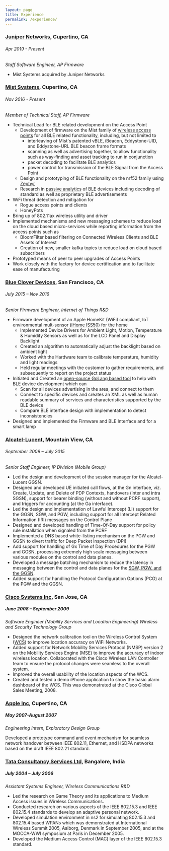 ```yaml
---
layout: page
title: Experience
permalink: /experience/
---
```

### [Juniper Networks](https://www.juniper.net), Cupertino, CA
###### Apr 2019 - Present 
_Staff Software Engineer, AP Firmware_
* Mist Systems acquired by Juniper Networks

### [Mist Systems](https://www.mist.com/), Cupertino, CA
###### Nov 2016 - Present 
_Member of Technical Staff, AP Firmware_

* Technical Lead for BLE related development on the Access Point
  * Development of firmware on the Mist family of [wireless access points](https://www.mist.com/wireless-access-points/) 
for all BLE related functionality, including, but not limited to
    * interleaving of Mist's patented vBLE, iBeacon, Eddystone-UID, and Eddystone-URL BLE beacon frame formats 
    * scanning as well as advertising together, to allow functionality such as way-finding and asset tracking 
to run in conjunction
    * packet decoding to facilitate BLE analytics
    * power control for transmission of the BLE Signal from the Access Point
  * Design and prototyping of BLE functionality on the nrf52 family using [Zephyr](https://github.com/zephyrproject-rtos/zephyr)
  * Research in [passive analytics](https://www.mist.com/bluetooth-le-privacy/) of BLE devices including decoding 
of standard as well as proprietary BLE advertisements 
* WiFi threat detection and mitigation for
  * Rogue access points and clients
  * HoneyPots
* Bring up of 802.11ax wireless utility and driver
* Implemented mechanisms and new messaging schemes to reduce load on the cloud based micro-services while reporting information from the access points such as
  * BloomFilter based filtering on Connected Wireless Clients and BLE Assets of Interest
  * Creation of new, smaller kafka topics to reduce load on cloud based subscribers
* Prototyped means of peer to peer upgrades of Access Points
* Work closely with the factory for device certification and to facilitate ease of manufacturing

### [Blue Clover Devices](https://www.bcdevices.com/), San Francisco, CA
###### July 2015 – Nov 2016    
_Senior Firmware Engineer, Internet of Things R&D_

* Firmware development of an Apple HomeKit (WiFi) compliant, IoT environmental mult-sensor ([iHome ISS50](https://www.ihomeaudio.com/iSS50/)) for the home
  * Implemented Device Drivers for Ambient Light, Motion, Temperature & Humidity Sensors as well as for the LCD Panel and Display Backlight
  * Created an algorithm to automatically adjust the backlight based on ambient light 
  * Worked with the Hardware team to calibrate temperature, humidity and light readings
  * Held regular meetings with the customer to gather requirements, and subsequently to report on the project status 
* Initiated and Created an [open-source GoLang based tool](https://github.com/gurpreetz/ble-tools) to help with BLE 
device development which can
  * Scan for all devices advertising in the area, and connect to them
  * Connect to specific devices and creates an XML as well as human readable summary of services and characteristics supported by the BLE device
  * Compare BLE interface design with implementation to detect inconsistencies
* Designed and implemented the Firmware and BLE Interface and for a smart lamp

### [Alcatel-Lucent](https://networks.nokia.com/), Mountain View, CA
###### September 2009 – July 2015                                                                           
_Senior Staff Engineer, IP Division (Mobile Group)_

* Led the design and development of the session manager for the Alcatel-Lucent GGSN. 
* Designed and developed UE initiated call flows, at the Gn interface, viz. Create, Update, and Delete of PDP Contexts, handovers (inter and intra SGSN), support for bearer binding (without and without PCRF support), and triggers for accounting (at the Ga interface).
* Led the design and implementation of Lawful Intercept (LI) support for the GGSN, SGW, and PGW, including support for all Intercept Related Information (IRI) messages on the Control Plane
* Designed and developed handling of Time-Of-Day support for policy rule installation when signaled from the PCRF
* Implemented a DNS based white-listing mechanism on the PGW and GGSN to divert traffic for Deep Packet Inspection (DPI)
* Add support for handling of Gx Time of Day Procedures for the PGW and GGSN, processing extremely high scale messaging between various modules on the control and data planes.
* Developed a message batching mechanism to reduce the latency in messaging between the control and data planes for the [SGW, PGW, and the GGSN](https://networks.nokia.com/products/7750-service-router/mobile-gateway). 
* Added support for handling the Protocol Configuration Options (PCO) at the PGW and the GGSN. 

### [Cisco Systems Inc](https://www.cisco.com/), San Jose, CA 
##### June 2008 – September 2009
_Software Engineer (Mobility Services and Location Engineering) Wireless and Security Technology Group_

* Designed the network calibration tool on the Wireless Control System ([WCS](https://www.cisco.com/c/en/us/products/wireless/wireless-control-system/index.html)) to improve location accuracy on WiFi Networks.
* Added support for Network Mobility Services Protocol (NMSP) version 2 on the Mobility Services Engine (MSE)  to improve the accuracy of indoor wireless location. Collaborated with the Cisco Wireless LAN Controller team to ensure the protocol changes were seamless to the overall system.
* Improved the overall usability of the location aspects of the WCS. 
* Created and tested a demo iPhone application to show the basic alarm dashboard of the WCS. This was demonstrated at the Cisco Global Sales Meeting, 2008.

### [Apple Inc](https://www.apple.com/), Cupertino, CA
##### May 2007-August 2007
_Engineering Intern, Exploratory Design Group_

 Developed a prototype command and event mechanism for seamless network handover between IEEE 802.11, Ethernet, and HSDPA networks based on the draft IEEE 802.21 standard.
 
### [Tata Consultancy Services Ltd](https://www.tcs.com/), Bangalore, India 
##### July 2004 – July 2006
_Assistant Systems Engineer, Wireless Communications R&D_

* Led the research on Game Theory and its applications to Medium Access issues in Wireless Communications.
* Conducted research on various aspects of the IEEE 802.15.3 and IEEE 802.15.4 standards to develop an adaptive personal network.
* Developed simulation environment in ns2 for simulating 802.15.3 and 802.15.4 based WPANs which was demonstrated at International Wireless Summit 2005, Aalborg, Denmark in September 2005, and at the MOCCA-WWI symposium at Paris in December 2005.
* Developed the Medium Access Control (MAC) layer of the IEEE 802.15.3 standard.   
